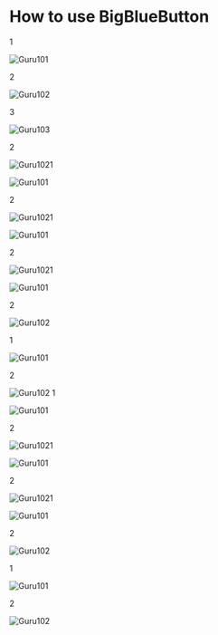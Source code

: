 # How to use BigBlueButton

1

![Guru101](BBB/Guru101.png)

2

![Guru102](BBB/Guru102.png)

3

![Guru103](BBB/Guru103.png)

2

![Guru102](BBB/Guru102.png)1

![Guru101](BBB/Guru101.png)

2

![Guru102](BBB/Guru102.png)1

![Guru101](BBB/Guru101.png)

2

![Guru102](BBB/Guru102.png)1

![Guru101](BBB/Guru101.png)

2

![Guru102](BBB/Guru102.png)

1

![Guru101](BBB/Guru101.png)

2

![Guru102](BBB/Guru102.png)
1

![Guru101](BBB/Guru101.png)

2

![Guru102](BBB/Guru102.png)1

![Guru101](BBB/Guru101.png)

2

![Guru102](BBB/Guru102.png)1

![Guru101](BBB/Guru101.png)

2

![Guru102](BBB/Guru102.png)

1

![Guru101](BBB/Guru101.png)

2

![Guru102](BBB/Guru102.png)

